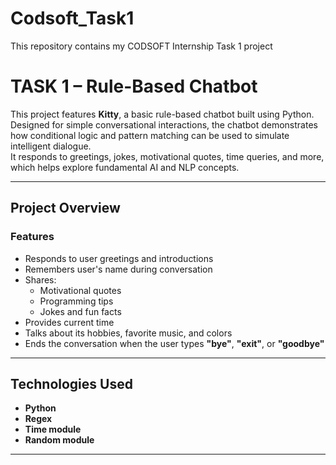 # Codsoft_Task1
This repository contains my CODSOFT Internship Task 1 project
# TASK 1 – Rule-Based Chatbot

This project features **Kitty**, a basic rule-based chatbot built using Python.  
Designed for simple conversational interactions, the chatbot demonstrates how conditional logic and pattern matching can be used to simulate intelligent dialogue.  
It responds to greetings, jokes, motivational quotes, time queries, and more, which helps explore fundamental AI and NLP concepts.

---

## Project Overview

### Features
- Responds to user greetings and introductions  
- Remembers user's name during conversation  
- Shares:  
  - Motivational quotes  
  - Programming tips  
  - Jokes and fun facts  
- Provides current time  
- Talks about its hobbies, favorite music, and colors  
- Ends the conversation when the user types **"bye"**, **"exit"**, or **"goodbye"**

---

## Technologies Used
- **Python** 
- **Regex**  
- **Time module**
- **Random module** 

---

